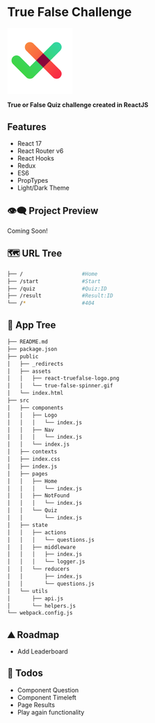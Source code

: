 # True False Challenge

<img src="https://raw.githubusercontent.com/moisestech/react-true-false/main/public/assets/react-truefalse-logo.png" width="150px"/>

**True or False Quiz challenge created in ReactJS**

## Features

- React 17
- React Router v6
- React Hooks
- Redux
- ES6
- PropTypes
- Light/Dark Theme

## 👁️‍🗨️ Project Preview

Coming Soon!

## 🗺 URL Tree

```bash
├── /                   #Home
├── /start              #Start
├── /quiz               #Quiz:ID
├── /result             #Result:ID
└── /*                  #404
```

## 🌿 App Tree

```bash
├── README.md
├── package.json
├── public
│   ├── _redirects
│   ├── assets
│   │   ├── react-truefalse-logo.png
│   │   └── true-false-spinner.gif
│   └── index.html
├── src
│   ├── components
│   │   ├── Logo
│   │   │   └── index.js
│   │   ├── Nav
│   │   │   └── index.js
│   │   └── index.js
│   ├── contexts
│   ├── index.css
│   ├── index.js
│   ├── pages
│   │   ├── Home
│   │   │   └── index.js
│   │   ├── NotFound
│   │   │   └── index.js
│   │   └── Quiz
│   │       └── index.js
│   ├── state
│   │   ├── actions
│   │   │   └── questions.js
│   │   ├── middleware
│   │   │   ├── index.js
│   │   │   └── logger.js
│   │   └── reducers
│   │       ├── index.js
│   │       └── questions.js
│   └── utils
│       ├── api.js
│       └── helpers.js
└── webpack.config.js
```

## ⛰️ Roadmap
- Add Leaderboard

## 📝 Todos
- Component Question
- Component Timeleft
- Page Results
- Play again functionality
